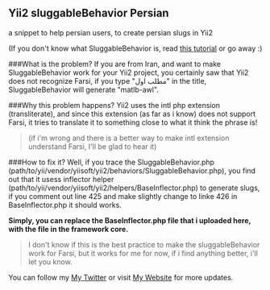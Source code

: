 ## Yii2 sluggableBehavior Persian
a snippet to help persian users, to create persian slugs in Yii2

(If you don't know what SluggableBehavior is, read [this tutorial](http://code.tutsplus.com/tutorials/programming-with-yii2-sluggable-behavior--cms-23222) or go away :)

###What is the problem?
If you are from Iran, and want to make SluggableBehavior work for your Yii2 project, you certainly saw that Yii2 does not recognize Farsi, if you type "مطلب اول" in the title, SluggableBehavior will generate "matlb-awl".

###Why this problem happens?
Yii2 uses the intl php extension (transliterate), and since this extension (as far as i know) does not support Farsi, it tries to translate it to something close to what it think the phrase is!
> (if i'm wrong and there is a better way to make intl extension understand Farsi, I'll be glad to hear it)

###How to fix it?
Well, if you trace the SluggableBehavior.php (path/to/yii/vendor/yiisoft/yii2/behaviors/SluggableBehavior.php), you find out that it usess inflector helper (path/to/yii/vendor/yiisoft/yii2/helpers/BaseInflector.php) to generate slugs, if you comment out line 425 and make slightly change to linke 426 in BaseInflector.php it should works.

**Simply, you can replace the BaseInflector.php file that i uploaded here, with the file in the framework core.**
>I don't know if this is the best practice to make the sluggableBehavior work for Farsi, but it works for me for now, if i find anything better, i'll let you know.



You can follow my [My Twitter](http://twitter.com/AlaFalaki) or visit [My Website](http://AlaFalaki.ir) for more updates.
